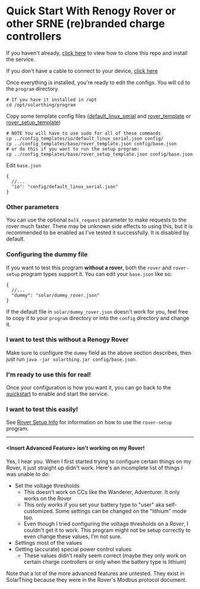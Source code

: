 # Quick Start With Renogy Rover or other SRNE (re)branded charge controllers
If you haven't already, [click here](quickstart.md) to view how to clone this repo and install the service.

If you don't have a cable to connect to your device, [click here](../solar/README.md#connecting-to-renogy-rover)

Once everything is installed, you're ready to edit the configs. You will cd to the `program` directory.
```
# If you have it installed in /opt
cd /opt/solarthing/program
```

Copy some template config files ([default_linux_serial](../../config_templates/io/default_linux_serial.json) and [rover_template](../../config_templates/base/rover_template.json) or [rover_setup_template](../../config_templates/base/rover_setup_template.json))
```
# NOTE You will have to use sudo for all of these commands
cp ../config_templates/io/default_linux_serial.json config/
cp ../config_templates/base/rover_template.json config/base.json
# or do this if you want to run the setup program:
cp ../config_templates/base/rover_setup_template.json config/base.json
```
Edit `base.json`
```json5
{
  //...
  "io": "config/default_linux_serial.json"
}
```

### Other parameters
You can use the optional `bulk_request` parameter to make requests to the rover much faster. There may be unknown side effects to
using this, but it is recommended to be enabled as I've tested it successfully. It is disabled by default.

### Configuring the dummy file
If you want to test this program **without a rover**, both the `rover` and `rover-setup` program types support it.
You can edit your `base.json` like so:
```json5
{
  //...
  "dummy": "solar/dummy_rover.json"
}
```
If the default file in `solar/dummy_rover.json` doesn't work for you, feel free to copy it to your `program` directory or into
the `config` directory and change it.

### I want to test this without a Renogy Rover
Make sure to configure the `dummy` field as the above section describes, then just run `java -jar solarthing.jar config/base.json`.

### I'm ready to use this for real!
Once your configuration is how you want it, you can go back to the [quickstart](quickstart.md#configuration-continued) to enable and start the service.

### I want to test this easily!
See [Rover Setup Info](rover_setup_info.md) for information on how to use the `rover-setup` program.

---

#### \<Insert Advanced Feature\> isn't working on my Rover!
Yes, I hear you. When I first started trying to configure certain things on my Rover, it just straight up didn't work.
Here's an incomplete list of things I was unable to do:
* Set the voltage thresholds
  * This doesn't work on CCs like the Wanderer, Adventurer. It only works on the Rover
  * This only works if you set your battery type to "user" aka self-customized. Some settings can be changed on the "lithium" mode too.
  * Even though I tried configuring the voltage thresholds on a *Rover*, I couldn't get it to work. This program
  might not be setup correctly to even change these values, I'm not sure.
* Settings most of the values
* Getting (accurate) special power control values
  * These values didn't really seem correct (maybe they only work on certain charge controllers or only when the battery type is lithium)

Note that a lot of the more advanced features are untested. They exist in SolarThing because they were in the
Rover's Modbus protocol document.
